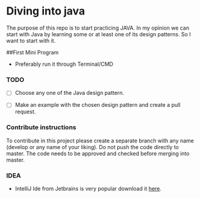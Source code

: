 # Diving into java

The purpose of this repo is to start practicing JAVA. In my opinion we can start with Java by learning some or at least one of its design patterns. So I want to start with it.

##First Mini Program
- Preferably run it through Terminal/CMD

### TODO

- [ ] Choose any one of the Java design pattern.
- [ ] Make an example with the chosen design pattern and create a pull request.


### Contribute instructions

To contribute in this project please create a separate branch with any name (develop or any name of your liking).
Do not push the code directly to master. The code needs to be approved and checked before merging into master.

### IDEA

- IntelliJ Ide from Jetbrains is very popular download it [here](https://www.jetbrains.com/idea/download/#section=mac).
